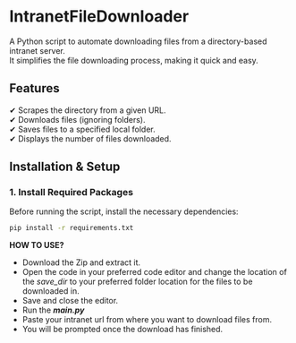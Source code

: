 # IntranetFileDownloader

A Python script to automate downloading files from a directory-based intranet server.  
It simplifies the file downloading process, making it quick and easy.  

## Features
✔ Scrapes the directory from a given URL.  
✔ Downloads files (ignoring folders).  
✔ Saves files to a specified local folder.  
✔ Displays the number of files downloaded.  

## Installation & Setup

### 1. Install Required Packages
Before running the script, install the necessary dependencies:  

```bash
pip install -r requirements.txt
```

<b>HOW TO USE?</b>
- Download the Zip and extract it.
- Open the code in your preferred code editor and change the location of the <i>save_dir</i> to your preferred folder location for the files to be downloaded in.
- Save and close the editor.
- Run the <b><i>main.py</i></b>
- Paste your intranet url from where you want to download files from.
- You will be prompted once the download has finished.
